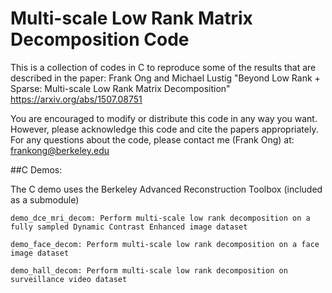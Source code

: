 # Multi-scale Low Rank Matrix Decomposition Code
This is a collection of codes in C to reproduce some of
the results that are described in the paper:
Frank Ong and Michael Lustig
"Beyond Low Rank + Sparse: Multi-scale Low Rank Matrix Decomposition"
https://arxiv.org/abs/1507.08751

You are encouraged to modify or distribute this code in any way you want. 
However, please acknowledge this code and cite the papers appropriately. 
For any questions about the code, please contact me (Frank Ong) at:
frankong@berkeley.edu

##C Demos:

The C demo uses the Berkeley Advanced Reconstruction Toolbox (included as a submodule)

    demo_dce_mri_decom: Perform multi-scale low rank decomposition on a fully sampled Dynamic Contrast Enhanced image dataset
         
    demo_face_decom: Perform multi-scale low rank decomposition on a face image dataset
    
    demo_hall_decom: Perform multi-scale low rank decomposition on surveillance video dataset

    
